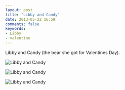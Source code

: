 ```yaml
---
layout: post
title: "Libby and Candy"
date: 2013-05-22 16:59
comments: false
keywords: 
- Libby
- valentine
---
```

Libby and Candy (the bear she got for Valentines Day).

![Libby and Candy](http://media.eick.us/media/photographs/2013/2013-02-17/Libby-and-Candy-2013-02-17-at-17-53-42.jpg)

![Libby and Candy](http://media.eick.us/media/photographs/2013/2013-02-17/Libby-and-Candy-2013-02-17-at-17-56-00.jpg)

![Libby and Candy](http://media.eick.us/media/photographs/2013/2013-02-17/Libby-and-Candy-2013-02-17-at-17-58-27.jpg)